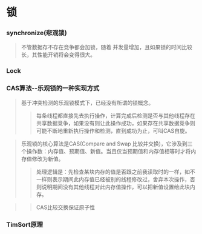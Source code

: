 # 锁

### synchronize(悲观锁)
> 不管数据存不存在竞争都会加锁，随着 并发量增加，且如果锁的时间比较长，其性能开销将会变得很大。

### Lock

### CAS算法--乐观锁的一种实现方式
> 基于冲突检测的乐观锁模式下，已经没有所谓的锁概念。
>> 每条线程都直接先去执行操作，计算完成后检测是否与其他线程存在共享数据竞争，如果没有则让此操作成功，如果存在共享数据竞争则可能不断地重新执行操作和检测，直到成功为止，可叫CAS自旋。

> 乐观锁的核心算法是CAS(Compare and Swap 比较并交换)，它涉及到三个操作数：内存值、预期值、新值。当且仅当预期值和内存值相等时才将内存值修改为新值。
>> 处理逻辑是：先检查某块内存的值是否跟之前我读取时的一样，如不一样则表示期间此内存值已经被别的线程修改过，舍弃本次操作，否则说明期间没有其他线程对此内存值操作，可以把新值设置给此块内存。

>> CAS比较交换保证原子性

### TimSort原理

